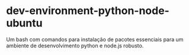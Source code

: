 # dev-environment-python-node-ubuntu
Um bash com comandos para instalação de pacotes essenciais para um ambiente de desenvolvimento python e node.js robusto.
